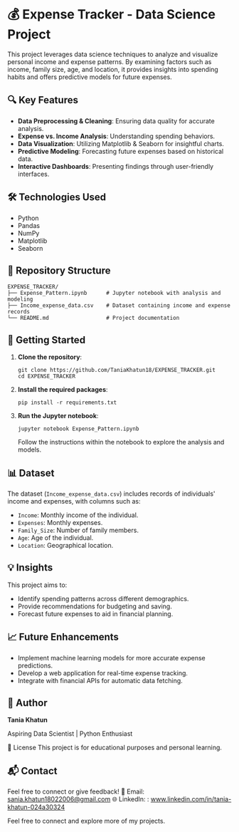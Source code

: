 # 💰 Expense Tracker - Data Science Project

This project leverages data science techniques to analyze and visualize personal income and expense patterns. By examining factors such as income, family size, age, and location, it provides insights into spending habits and offers predictive models for future expenses.

## 🔍 Key Features

* **Data Preprocessing & Cleaning**: Ensuring data quality for accurate analysis.
* **Expense vs. Income Analysis**: Understanding spending behaviors.
* **Data Visualization**: Utilizing Matplotlib & Seaborn for insightful charts.
* **Predictive Modeling**: Forecasting future expenses based on historical data.
* **Interactive Dashboards**: Presenting findings through user-friendly interfaces.

## 🛠️ Technologies Used

* Python
* Pandas
* NumPy
* Matplotlib
* Seaborn

## 📁 Repository Structure

```
EXPENSE_TRACKER/
├── Expense_Pattern.ipynb      # Jupyter notebook with analysis and modeling
├── Income_expense_data.csv    # Dataset containing income and expense records
└── README.md                  # Project documentation
```

## 🚀 Getting Started

1. **Clone the repository**:

   ```
   git clone https://github.com/TaniaKhatun18/EXPENSE_TRACKER.git
   cd EXPENSE_TRACKER
   ```

2. **Install the required packages**:

   ```
   pip install -r requirements.txt
   ```

3. **Run the Jupyter notebook**:

   ```
   jupyter notebook Expense_Pattern.ipynb
   ```

   Follow the instructions within the notebook to explore the analysis and models.

## 📊 Dataset

The dataset (`Income_expense_data.csv`) includes records of individuals' income and expenses, with columns such as:

* `Income`: Monthly income of the individual.
* `Expenses`: Monthly expenses.
* `Family_Size`: Number of family members.
* `Age`: Age of the individual.
* `Location`: Geographical location.

## 💡 Insights

This project aims to:

* Identify spending patterns across different demographics.
* Provide recommendations for budgeting and saving.
* Forecast future expenses to aid in financial planning.

## 📈 Future Enhancements

* Implement machine learning models for more accurate expense predictions.
* Develop a web application for real-time expense tracking.
* Integrate with financial APIs for automatic data fetching.

## 👤 Author

**Tania Khatun**

Aspiring Data Scientist | Python Enthusiast

📄 License
This project is for educational purposes and personal learning.

## 📬 Contact
Feel free to connect or give feedback!
📧 Email: sania.khatun18022006@gmail.com
🌐 LinkedIn: : www.linkedin.com/in/tania-khatun-024a30324

Feel free to connect and explore more of my projects.

